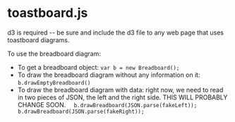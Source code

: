 # toastboard.js

d3 is required -- be sure and include the d3 file to any web page that uses toastboard diagrams.

To use the breadboard diagram:
+ To get a breadboard object: `var b = new Breadboard();`
+ To draw the breadboard diagram without any information on it: `b.drawEmptyBreadboard()`
+ To draw the breadboard diagram with data: right now, we need to read in two pieces of JSON, the left and the right side. THIS WILL PROBABLY CHANGE SOON. ```  b.drawBreadboard(JSON.parse(fakeLeft));
  b.drawBreadboard(JSON.parse(fakeRight));```